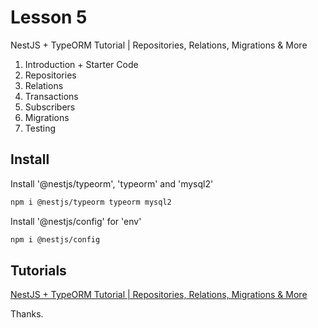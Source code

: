 # Lesson 5

NestJS + TypeORM Tutorial | Repositories, Relations, Migrations & More

1. Introduction + Starter Code
2. Repositories
3. Relations
4. Transactions
5. Subscribers
6. Migrations
7. Testing

## Install

Install '@nestjs/typeorm', 'typeorm' and 'mysql2'

```bash
npm i @nestjs/typeorm typeorm mysql2
```

Install '@nestjs/config' for 'env'

```bash
npm i @nestjs/config
```

## Tutorials

[NestJS + TypeORM Tutorial | Repositories, Relations, Migrations & More](https://www.youtube.com/watch?v=9MGKKJTwicM)

Thanks.
